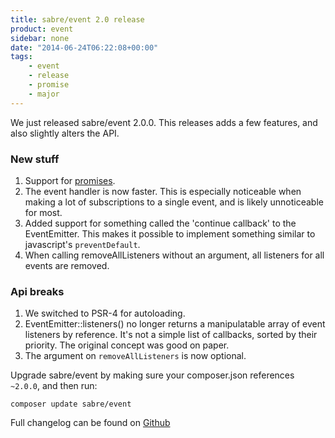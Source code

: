 ```yaml
---
title: sabre/event 2.0 release
product: event
sidebar: none
date: "2014-06-24T06:22:08+00:00"
tags:
    - event
    - release
    - promise
    - major
---
```


We just released sabre/event 2.0.0. This releases adds a few features, and
also slightly alters the API.

### New stuff

1. Support for [promises][2].
2. The event handler is now faster. This is especially noticeable when making a
   lot of subscriptions to a single event, and is likely unnoticeable for most.
3. Added support for something called the 'continue callback' to the
   EventEmitter. This makes it possible to implement something similar to
   javascript's `preventDefault`.
4. When calling removeAllListeners without an argument, all listeners for all
   events are removed.

### Api breaks

1. We switched to PSR-4 for autoloading.
2. EventEmitter::listeners() no longer returns a manipulatable array of event
   listeners by reference. It's not a simple list of callbacks, sorted by
   their priority. The original concept was good on paper.
3. The argument on `removeAllListeners` is now optional.

Upgrade sabre/event by making sure your composer.json references `~2.0.0`, and
then run:

    composer update sabre/event

Full changelog can be found on [Github][1]

[1]: https://github.com/sabre-io/event/blob/master/ChangeLog.md
[2]: /event/promise/
